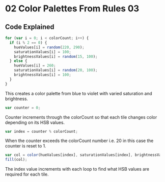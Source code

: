 # 02 Color Palettes From Rules 03

## Code Explained
```js
for (var i = 0; i < colorCount; i++) {
  if (i % 2 == 0) {
    hueValues[i] = random(220, 290);
    saturationValues[i] = 100;
    brightnessValues[i] = random(15, 100);
  } else {
    hueValues[i] = 260;
    saturationValues[i] = random(20, 100);
    brightnessValues[i] = 100;
  }
}
```
This creates a color palette from blue to violet with varied saturation and brightness.

```js
var counter = 0;
```
Counter increments through the colorCount so that each tile changes color depending on its HSB values.

```js
var index = counter % colorCount;
```
When the counter exceeds the colorCount number i.e. 20 in this case the counter is reset to 1.

```js
var col = color(hueValues[index], saturationValues[index], brightnessValues[index]);
fill(col);
```
The index value increments with each loop to find what HSB values are required for each tile.

